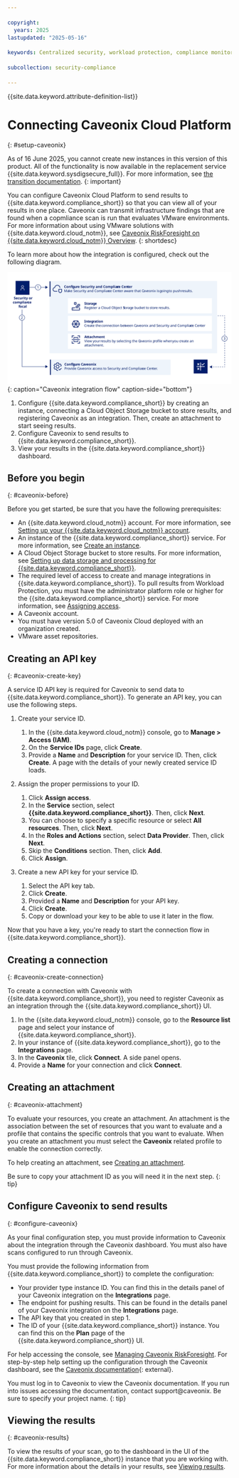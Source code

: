 ```yaml
---

copyright:
  years: 2025
lastupdated: "2025-05-16"

keywords: Centralized security, workload protection, compliance monitoring, compliance, scan, sysdig, multicloud, multi-cloud, azure, amazon, aws

subcollection: security-compliance

---
```


{{site.data.keyword.attribute-definition-list}}

# Connecting Caveonix Cloud Platform
{: #setup-caveonix}

As of 16 June 2025, you cannot create new instances in this version of this product. All of the functionality is now available in the replacement service {{site.data.keyword.sysdigsecure_full}}. For more information, see [the transition documentation](/docs/security-compliance?topic=security-compliance-scc-transition). 
{: important}


You can configure Caveonix Cloud Platform to send results to {{site.data.keyword.compliance_short}} so that you can view all of your results in one place. Caveonix can transmit infrastructure findings that are found when a copmliance scan is run that evaluates VMware environments. For more information about using VMware solutions with {{site.data.keyword.cloud_notm}}, see [Caveonix RiskForesight on {{site.data.keyword.cloud_notm}} Overview](/docs/vmwaresolutions?topic=vmwaresolutions-caveonix_considerations).
{: shortdesc}

To learn more about how the integration is configured, check out the following diagram.

![The image shows the sequence of events that a user follows as part of setting up the integration.](../images/caveonix.svg){: caption="Caveonix integration flow" caption-side="bottom"}

1. Configure {{site.data.keyword.compliance_short}} by creating an instance, connecting a Cloud Object Storage bucket to store results, and registering Caveonix as an integration. Then, create an attachment to start seeing results.
2. Configure Caveonix to send results to {{site.data.keyword.compliance_short}}.
3. View your results in the {{site.data.keyword.compliance_short}} dashboard.


## Before you begin
{: #caveonix-before}

Before you get started, be sure that you have the following prerequisites:

* An {{site.data.keyword.cloud_notm}} account. For more information, see [Setting up your {{site.data.keyword.cloud_notm}} account](/docs/account?topic=account-account-getting-started).
* An instance of the {{site.data.keyword.compliance_short}} service. For more information, see [Create an instance](/docs/security-compliance?topic=security-compliance-getting-started).
* A Cloud Object Storage bucket to store results. For more information, see [Setting up data storage and processing for {{site.data.keyword.compliance_short}}](/docs/security-compliance?topic=security-compliance-storage).
* The required level of access to create and manage integrations in {{site.data.keyword.compliance_short}}. To pull results from Workload Protection, you must have the administrator platform role or higher for the {{site.data.keyword.compliance_short}} service. For more information, see [Assigning access](/docs/security-compliance?topic=security-compliance-access-management).
* A Caveonix account.
* You must have version 5.0 of Caveonix Cloud deployed with an organization created.
* VMware asset repositories.

## Creating an API key
{: #caveonix-create-key}

A service ID API key is required for Caveonix to send data to {{site.data.keyword.compliance_short}}. To generate an API key, you can use the following steps.

1. Create your service ID.

	1. In the {{site.data.keyword.cloud_notm}} console, go to **Manage > Access (IAM)**.
	2. On the **Service IDs** page, click **Create**.
	3. Provide a **Name** and **Description** for your service ID. Then, click **Create**. A page with the details of your newly created service ID loads.

2. Assign the proper permissions to your ID.

	1. Click **Assign access**.
	2. In the **Service** section, select **{{site.data.keyword.compliance_short}}**. Then, click **Next**.
	3. You can choose to specify a specific resource or select **All resources**. Then, click **Next**.
	4. In the **Roles and Actions** section, select **Data Provider**. Then, click **Next**.
	5. Skip the **Conditions** section. Then, click **Add**.
	6. Click **Assign**.

3. Create a new API key for your service ID.

	1. Select the API key tab.
	2. Click **Create**.
	3. Provided a **Name** and **Description** for your API key.
	4. Click **Create**.
	5. Copy or download your key to be able to use it later in the flow.

Now that you have a key, you're ready to start the connection flow in {{site.data.keyword.compliance_short}}.

## Creating a connection
{: #caveonix-create-connection}

To create a connection with Caveonix with {{site.data.keyword.compliance_short}}, you need to register Caveonix as an integration through the {{site.data.keyword.compliance_short}} UI.

1. In the {{site.data.keyword.cloud_notm}} console, go to the **Resource list** page and select your instance of {{site.data.keyword.compliance_short}}.
2. In your instance of {{site.data.keyword.compliance_short}}, go to the **Integrations** page.
3. In the **Caveonix** tile, click **Connect**. A side panel opens.
4. Provide a **Name** for your connection and click **Connect**.

## Creating an attachment
{: #caveonix-attachment}

To evaluate your resources, you create an attachment. An attachment is the association between the set of resources that you want to evaluate and a profile that contains the specific controls that you want to evaluate. When you create an attachment you must select the **Caveonix** related profile to enable the connection correctly.

To help creating an attachment, see [Creating an attachment](/docs/security-compliance?topic=security-compliance-attachments).

Be sure to copy your attachment ID as you will need it in the next step.
{: tip}

## Configure Caveonix to send results
{: #configure-caveonix}

As your final configuration step, you must provide information to Caveonix about the integration through the Caveonix dashboard. You must also have scans configured to run through Caveonix.

You must provide the following information from {{site.data.keyword.compliance_short}} to complete the configuration:

* Your provider type instance ID. You can find this in the details panel of your Caveonix integration on the **Integrations** page.
* The endpoint for pushing results. This can be found in the details panel of your Caveonix integration on the **Integrations** page.
* The API key that you created in step 1.
* The ID of your {{site.data.keyword.compliance_short}} instance. You can find this on the **Plan** page of the {{site.data.keyword.compliance_short}} UI.

For help accessing the console, see [Managing Caveonix RiskForesight](/docs/vmwaresolutions?topic=vmwaresolutions-managingcaveonix). For step-by-step help setting up the configuration through the Caveonix dashboard, see the [Caveonix documentation](https://support.caveonix.com/hc/en-us/articles/19326049643281-Caveonix-Cloud-Integration-with-IBM-Cloud-SCC){: external}. 

You must log in to Caveonix to view the Caveonix documentation. If you run into issues accessing the documentation, contact support@caveonix. Be sure to specify your project name.
{: tip}


## Viewing the results
{: #caveonix-results}

To view the results of your scan, go to the dashboard in the UI of the {{site.data.keyword.compliance_short}} instance that you are working with. For more information about the details in your results, see [Viewing results](/docs/security-compliance?topic=security-compliance-results).
